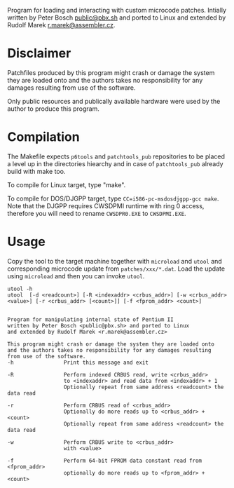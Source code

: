 Program for loading and interacting with custom microcode patches.
Intially written by Peter Bosch <public@pbx.sh> and ported to Linux
and extended by Rudolf Marek <r.marek@assembler.cz>.

# Disclaimer
Patchfiles produced by this program might crash or damage the system they are
loaded onto and the authors takes no responsibility for any damages resulting
from use of the software.

Only public resources and publically available hardware were used by the author
to produce this program.

# Compilation

The Makefile expects ``p6tools`` and ``patchtools_pub`` repositories to be placed a level up in the directories hiearchy and in case of ``patchtools_pub`` already build with make too.

To compile for Linux target, type "make".

To compile for DOS/DJGPP target, type ``CC=i586-pc-msdosdjgpp-gcc make``. Note that the DJGPP requires CWSDPMI runtime with ring 0 access,
therefore you will need to rename ``CWSDPR0.EXE`` to ``CWSDPMI.EXE``.

# Usage

Copy the tool to the target machine together with ``microload`` and ``utool`` and corresponding microcode update from ``patches/xxx/*.dat``.
Load the update using ``microload`` and then you can invoke ``utool``.

    utool -h
    utool  [-d <readcount>] [-R <indexaddr> <crbus_addr>] [-w <crbus_addr> <value>] [-r <crbus_addr> [<count>]] [-f <fprom_addr> <count>] 

    
    Program for manipulating internal state of Pentium II
    written by Peter Bosch <public@pbx.sh> and ported to Linux
    and extended by Rudolf Marek <r.marek@assembler.cz>

    This program might crash or damage the system they are loaded onto
    and the authors takes no responsibility for any damages resulting  
    from use of the software.
	-h                Print this message and exit
	
	-R                Perform indexed CRBUS read, write <crbus_addr>
	                  to <indexaddr> and read data from <indexaddr> + 1
	                  Optionally repeat from same address <readcount> the data read
	
	-r                Perform CRBUS read of <crbus_addr>
	                  Optionally do more reads up to <crbus_addr> + <count>
	                  Optionally repeat from same address <readcount> the data read
	
	-w                Perform CRBUS write to <crbus_addr>
	                  with <value>
	
	-f                Perform 64-bit FPROM data constant read from <fprom_addr>
	                  optionally do more reads up to <fprom_addr> + <count>

